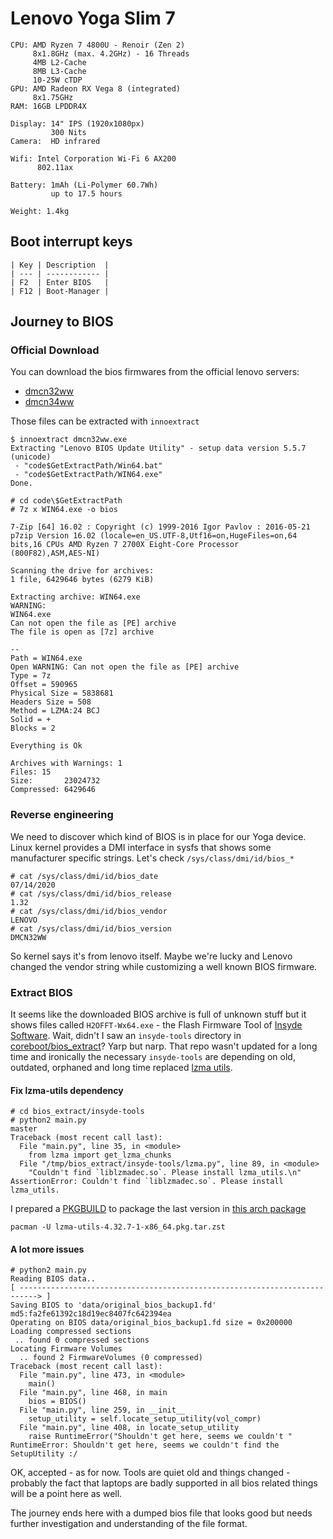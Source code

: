 # Lenovo Yoga Slim 7

    CPU: AMD Ryzen 7 4800U - Renoir (Zen 2)
         8x1.8GHz (max. 4.2GHz) - 16 Threads
         4MB L2-Cache
         8MB L3-Cache
         10-25W cTDP
    GPU: AMD Radeon RX Vega 8 (integrated)
         8x1.75GHz
    RAM: 16GB LPDDR4X

    Display: 14" IPS (1920x1080px)
             300 Nits
    Camera:  HD infrared

    Wifi: Intel Corporation Wi-Fi 6 AX200
          802.11ax

    Battery: 1mAh (Li-Polymer 60.7Wh)
             up to 17.5 hours

    Weight: 1.4kg

## Boot interrupt keys

    | Key | Description  |
    | --- | ------------ |
    | F2  | Enter BIOS   |
    | F12 | Boot-Manager |

## Journey to BIOS

### Official Download

You can download the bios firmwares from the official lenovo servers:

 - [dmcn32ww](https://download.lenovo.com/consumer/mobiles/dmcn32ww.exe)
 - [dmcn34ww](https://download.lenovo.com/consumer/mobiles/dmcn34ww.exe)

Those files can be extracted with `innoextract`

    $ innoextract dmcn32ww.exe 
    Extracting "Lenovo BIOS Update Utility" - setup data version 5.5.7 (unicode)
     - "code$GetExtractPath/Win64.bat"
     - "code$GetExtractPath/WIN64.exe"
    Done.

    # cd code\$GetExtractPath 
    # 7z x WIN64.exe -o bios
    
    7-Zip [64] 16.02 : Copyright (c) 1999-2016 Igor Pavlov : 2016-05-21
    p7zip Version 16.02 (locale=en_US.UTF-8,Utf16=on,HugeFiles=on,64 bits,16 CPUs AMD Ryzen 7 2700X Eight-Core Processor          (800F82),ASM,AES-NI)
    
    Scanning the drive for archives:
    1 file, 6429646 bytes (6279 KiB)
    
    Extracting archive: WIN64.exe
    WARNING:
    WIN64.exe
    Can not open the file as [PE] archive
    The file is open as [7z] archive
    
    --
    Path = WIN64.exe
    Open WARNING: Can not open the file as [PE] archive
    Type = 7z
    Offset = 590965
    Physical Size = 5838681
    Headers Size = 508
    Method = LZMA:24 BCJ
    Solid = +
    Blocks = 2
    
    Everything is Ok    
    
    Archives with Warnings: 1
    Files: 15
    Size:       23024732
    Compressed: 6429646

### Reverse engineering

We need to discover which kind of BIOS is in place for our Yoga device.
Linux kernel provides a DMI interface in sysfs that shows some manufacturer specific strings.
Let's check `/sys/class/dmi/id/bios_*`

    # cat /sys/class/dmi/id/bios_date 
    07/14/2020
    # cat /sys/class/dmi/id/bios_release 
    1.32
    # cat /sys/class/dmi/id/bios_vendor 
    LENOVO
    # cat /sys/class/dmi/id/bios_version 
    DMCN32WW

So kernel says it's from lenovo itself. Maybe we're lucky and Lenovo changed the vendor string while customizing a well known BIOS firmware.

### Extract BIOS

It seems like the downloaded BIOS archive is full of unknown stuff but it shows files called `H2OFFT-Wx64.exe` - the Flash Firmware Tool of [Insyde Software](https://en.wikipedia.org/wiki/Insyde_Software).
Wait, didn't I saw an `insyde-tools` directory in [coreboot/bios_extract](https://github.com/coreboot/bios_extract)? Yarp but narp.
That repo wasn't updated for a long time and ironically the necessary `insyde-tools` are depending on old, outdated, orphaned and long time replaced [lzma utils](https://tukaani.org/lzma/).

#### Fix lzma-utils dependency

    # cd bios_extract/insyde-tools
    # python2 main.py                                                                                                                                                                                                     master
    Traceback (most recent call last):
      File "main.py", line 35, in <module>
        from lzma import get_lzma_chunks
      File "/tmp/bios_extract/insyde-tools/lzma.py", line 89, in <module>
        "Couldn't find `liblzmadec.so`. Please install lzma_utils.\n"
    AssertionError: Couldn't find `liblzmadec.so`. Please install lzma_utils.

I prepared a [PKGBUILD](../../distfiles/lzma-utils/PKGBUILD) to package the last version in [this arch package](../../distfiles/lzma-utils/lzma-utils-4.32.7-1-x86_64.pkg.tar.zst)

    pacman -U lzma-utils-4.32.7-1-x86_64.pkg.tar.zst

#### A lot more issues

    # python2 main.py 
    Reading BIOS data..
    [ --------------------------------------------------------------------------> ] 
    Saving BIOS to 'data/original_bios_backup1.fd' md5:fa2fe61392c18d19ec8407fc642394ea
    Operating on BIOS data/original_bios_backup1.fd size = 0x200000
    Loading compressed sections
     .. found 0 compressed sections
    Locating Firmware Volumes
      .. found 2 FirmwareVolumes (0 compressed)
    Traceback (most recent call last):
      File "main.py", line 473, in <module>
        main()
      File "main.py", line 468, in main
        bios = BIOS()
      File "main.py", line 259, in __init__
        setup_utility = self.locate_setup_utility(vol_compr)
      File "main.py", line 408, in locate_setup_utility
        raise RuntimeError("Shouldn't get here, seems we couldn't "
    RuntimeError: Shouldn't get here, seems we couldn't find the SetupUtility :/

OK, accepted - as for now. Tools are quiet old and things changed - probably the fact that laptops are badly supported in all bios related things
will be a point here as well.

The journey ends here with a dumped bios file that looks good but needs further investigation and understanding of the file format.
